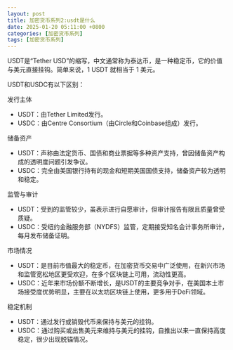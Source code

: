 ```yaml
---
layout: post
title: 加密货币系列2:usdt是什么
date: 2025-01-20 05:11:00 +0800
categories: [加密货币系列]
tags: [加密货币系列]
---
```


USDT是“Tether USD”的缩写，中文通常称为泰达币，是一种稳定币，它的价值与美元直接挂钩。简单来说，1 USDT 就相当于 1 美元。

USDT和USDC有以下区别：

发行主体

- USDT：由Tether Limited发行。
- USDC：由Centre Consortium（由Circle和Coinbase组成）发行。

储备资产

- USDT：声称由法定货币、国债和商业票据等多种资产支持，曾因储备资产构成的透明度问题引发争议。
- USDC：完全由美国银行持有的现金和短期美国国债支持，储备资产较为透明和稳定。

监管与审计

- USDT：受到的监管较少，虽表示进行自愿审计，但审计报告有限且质量曾受质疑。
- USDC：受纽约金融服务部（NYDFS）监管，定期接受知名会计事务所审计，每月发布储备证明。

市场情况

- USDT：是目前市值最大的稳定币，在加密货币交易中广泛使用，在新兴市场和监管宽松地区更受欢迎，在多个区块链上可用，流动性更高。
- USDC：近年来市场份额不断增长，是USDT的主要竞争对手，在美国本土市场接受度优势明显，主要在以太坊区块链上使用，更多用于DeFi领域。

稳定机制

- USDT：通过发行或销毁代币来保持与美元的挂钩。
- USDC：通过购买或出售美元来维持与美元的挂钩，自推出以来一直保持高度稳定，很少出现脱锚情况。